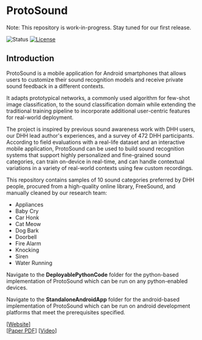   
# ProtoSound #

Note: This repository is work-in-progress. Stay tuned for our first release.
  
![Status](https://img.shields.io/badge/Version-Experimental-brightgreen.svg) [![License](https://img.shields.io/badge/license-MIT-blue)](https://opensource.org/licenses/MIT)  

## Introduction ##

ProtoSound is a mobile application for Android smartphones that allows users to customize their sound recognition models and receive private sound feedback in a different contexts.

It adapts prototypical networks, a commonly used algorithm for few-shot image classification, to the sound classification domain while extending the traditional training pipeline to incorporate additional user-centric features for real-world deployment.

The project is inspired by previous sound awareness work with DHH users, our DHH lead author's experiences, and a survey of 472 DHH participants. According to field evaluations with a real-life dataset and an interactive mobile application, ProtoSound can be used to build sound recognition systems that support highly personalized and fine-grained sound categories, can train on-device in real-time, and can handle contextual variations in a variety of real-world contexts using few custom recordings.

This repository contains samples of 10 sound categories preferred by DHH people, procured from a high-quality online library, FreeSound, and manually cleaned by our research team:
- Appliances
- Baby Cry
- Car Honk
- Cat Meow
- Dog Bark
- Doorbell
- Fire Alarm
- Knocking
- Siren
- Water Running

Navigate to the **DeployablePythonCode** folder for the python-based implementation of ProtoSound which can be run on any python-enabled devices.

Navigate to the **StandaloneAndroidApp** folder for the android-based implementation of ProtoSound which can be run on android development platforms that meet the prerequisites specified.

[[Website](https://makeabilitylab.cs.washington.edu/project/protosound/)]  
[[Paper PDF](https://homes.cs.washington.edu/~djain/img/portfolio/Jain_ProtoSound_CHI2022.pdf)]
[[Video](https://homes.cs.washington.edu/~djain/img/portfolio/protosound-video.mp4)]  

  
  
